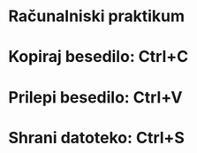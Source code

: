 # Računalniski praktikum
# Kopiraj besedilo: Ctrl+C
# Prilepi besedilo: Ctrl+V
# Shrani datoteko: Ctrl+S




